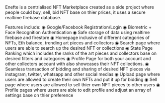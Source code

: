Enefte is a centrialised NFT Marketplace created as a side project where people could buy, sell, bid NFT base on thier prices, it uses a secure realtime firebase database.

Features include:
◉ Google/Facebook Registration/Login
◉ Biometric + Face Recognition Authentication
◉ Safe storage of data using realtime firebase and firestore
◉ Homepage inclusive of different categories of NFTs, Eth balance, trending art pieces and collectors
◉ Search page where users are able to search up the desired NFT or collections
◉ State Page Ranking which includes the ranks of the art pieces and collectors base on desired filters and categories
◉ Profile Page for both your account and other collectors account with also showcases their NFT collections.
◉ Seamless transaction of bidding and sharing of desired NFT pieces via instagram, twitter, whatsapp and other social medias
◉ Upload page where users are allowed to create their own NFTs and put it up for bidding 
◉ Sell page where users are allowed to sell thier own NFT pieces to other users
◉ Profile pages where users are able to edit profile and adjust an array of settings base on thier preference
